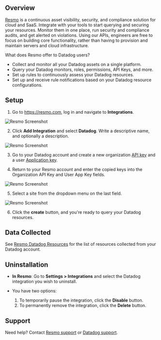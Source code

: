 ## Overview
[Resmo][1] is a continuous asset visibility, security, and compliance solution for cloud and SaaS. Integrate with your tools to start querying and securing your resources. Monitor them in one place, run security and compliance audits, and get alerted on violations.
Using our APIs, engineers are free to focus on building core functionality, rather than having to provision and maintain servers and cloud infrastructure.

What does Resmo offer to Datadog users?
- Collect and monitor all your Datadog assets on a single platform.
- Query your Datadog monitors, roles, permissions, API Keys, and more.
- Set up rules to continuously assess your Datadog resources.
- Set up and receive rule notifications based on your Datadog resource configurations.


## Setup

1. Go to https://resmo.com, log in and navigate to **Integrations**.<br/>

![Resmo Screenshot][2]

2. Click **Add Integration** and select **Datadog**. Write a descriptive name, and optionally a description.<br />

![Resmo Screenshot][3]

3. Go to your Datadog account and create a new organization [API key][12] and a user [Application key][13].<br />

4. Return to your Resmo account and enter the copied keys into the Organization API Key and User App Key fields. <br />

![Resmo Screenshot][7]

5. Select a site from the dropdown menu on the last field.

![Resmo Screenshot][8]

6. Click the **create** button, and you're ready to query your Datadog resources.
## Data Collected

See [Resmo Datadog Resources][9] for the list of resources collected from your Datadog account.

## Uninstallation

- **In Resmo**: Go to **Settings > Integrations** and select the Datadog integration you wish to uninstall. <br />

- You have two options:
  1. To temporarily pause the integration, click the **Disable** button.
  2. To permanently remove the integration, click the **Delete** button.

## Support
Need help? Contact [Resmo support][10] or [Datadog support][11].

[1]: https://resmo.com
[2]: https://raw.githubusercontent.com/DataDog/integrations-extras/master/resmo/images/integrations.png
[3]: https://raw.githubusercontent.com/DataDog/integrations-extras/master/resmo/images/setup-integration.png
[4]: https://raw.githubusercontent.com/DataDog/integrations-extras/master/resmo/images/datadog-application-keys.png
[5]: https://raw.githubusercontent.com/DataDog/integrations-extras/master/resmo/images/datadog-new-key.png
[6]: https://raw.githubusercontent.com/DataDog/integrations-extras/master/resmo/images/datadog-created-key.png
[7]: https://raw.githubusercontent.com/DataDog/integrations-extras/master/resmo/images/resmo-key-setup.png
[8]: https://raw.githubusercontent.com/DataDog/integrations-extras/master/resmo//images/resmo-site-setup.png
[9]: https://docs.resmo.com/resources/datadog
[10]: https://www.resmo.com/contact
[11]: https://docs.datadoghq.com/help/
[12]: https://docs.datadoghq.com/account_management/api-app-keys/#add-an-api-key-or-client-token
[13]: https://docs.datadoghq.com/account_management/api-app-keys/#add-application-keys
